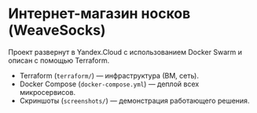 # Интернет-магазин носков (WeaveSocks)

Проект развернут в Yandex.Cloud с использованием Docker Swarm и описан с помощью Terraform.


- Terraform (`terraform/`) — инфраструктура (ВМ, сеть).
- Docker Compose (`docker-compose.yml`) — деплой всех микросервисов.
- Скриншоты (`screenshots/`) — демонстрация работающего решения.
